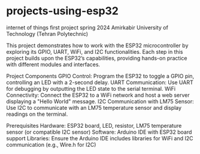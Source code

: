 # projects-using-esp32
internet of things first project spring 2024 Amirkabir University of Technology (Tehran Polytechnic)

This project demonstrates how to work with the ESP32 microcontroller by exploring its GPIO, UART, WiFi, and I2C functionalities. Each step in this project builds upon the ESP32’s capabilities, providing hands-on practice with different modules and interfaces.

Project Components
GPIO Control: Program the ESP32 to toggle a GPIO pin, controlling an LED with a 2-second delay.
UART Communication: Use UART for debugging by outputting the LED state to the serial terminal.
WiFi Connectivity: Connect the ESP32 to a WiFi network and host a web server displaying a "Hello World" message.
I2C Communication with LM75 Sensor: Use I2C to communicate with an LM75 temperature sensor and display readings on the terminal.

Prerequisites
Hardware: ESP32 board, LED, resistor, LM75 temperature sensor (or compatible I2C sensor)
Software: Arduino IDE with ESP32 board support
Libraries: Ensure the Arduino IDE includes libraries for WiFi and I2C communication (e.g., Wire.h for I2C)





